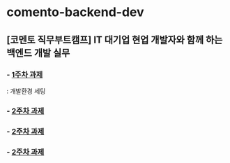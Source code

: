 # comento-backend-dev
[코멘토 직무부트캠프] IT 대기업 현업 개발자와 함께 하는 백엔드 개발 실무
---

### - [1주차 과제](https://github.com/dhkimxx/comento-backend-dev/blob/main/1%EC%A3%BC%EC%B0%A8%20%EA%B3%BC%EC%A0%9C.md)
: 개발환경 세팅

### - [2주차 과제](https://github.com/dhkimxx/comento-backend-dev/blob/main/1%EC%A3%BC%EC%B0%A8%20%EA%B3%BC%EC%A0%9C.md)

### - [2주차 과제](https://github.com/dhkimxx/comento-backend-dev/blob/main/1%EC%A3%BC%EC%B0%A8%20%EA%B3%BC%EC%A0%9C.md)

### - [2주차 과제](https://github.com/dhkimxx/comento-backend-dev/blob/main/1%EC%A3%BC%EC%B0%A8%20%EA%B3%BC%EC%A0%9C.md)
